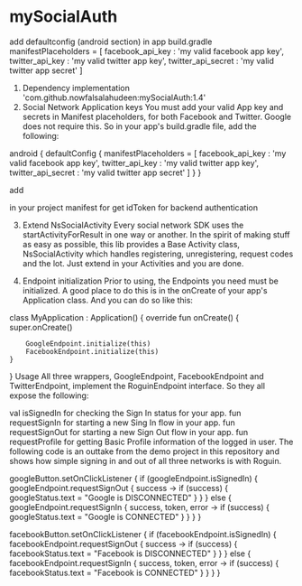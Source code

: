 # mySocialAuth

add defaultconfig (android section) in app build.gradle
manifestPlaceholders = [
                facebook_api_key   : 'my valid facebook app key',
                twitter_api_key    : 'my valid twitter app key',
                twitter_api_secret : 'my valid twitter app secret'
        ]




1. Dependency
implementation 'com.github.nowfalsalahudeen:mySocialAuth:1.4'
2. Social Network Application keys
You must add your valid App key and secrets in Manifest placeholders, for both Facebook and Twitter. Google does not require this. So in your app's build.gradle file, add the following:

android {
    defaultConfig {
        manifestPlaceholders = [
                facebook_api_key   : 'my valid facebook app key',
                twitter_api_key    : 'my valid twitter app key',
                twitter_api_secret : 'my valid twitter app secret'
        ]
    }
}

add 
<meta-data
            android:name="google_server_client_id"
            android:value="10294852845-url76h4plhri6ppjabcnj7tqskil22jc.apps.googleusercontent.com" />

in your project manifest for get idToken for  backend authentication

3. Extend NsSocialActivity
Every social network SDK uses the startActivityForResult in one way or another. In the spirit of making stuff as easy as possible, this lib provides a Base Activity class, NsSocialActivity which handles registering, unregistering, request codes and the lot. Just extend in your Activities and you are done.

4. Endpoint initialization
Prior to using, the Endpoints you need must be initialized. A good place to do this is in the onCreate of your app's Application class. And you can do so like this:

class MyApplication : Application() {
    override fun onCreate() {
        super.onCreate()

        GoogleEndpoint.initialize(this)
        FacebookEndpoint.initialize(this)
    }
}
Usage
All three wrappers, GoogleEndpoint, FacebookEndpoint and TwitterEndpoint, implement the RoguinEndpoint interface. So they all expose the following:

val isSignedIn for checking the Sign In status for your app.
fun requestSignIn for starting a new Sing In flow in your app.
fun requestSignOut for starting a new Sign Out flow in your app.
fun requestProfile for getting Basic Profile information of the logged in user.
The following code is an outtake from the demo project in this repository and shows how simple signing in and out of all three networks is with Roguin.

googleButton.setOnClickListener {
    if (googleEndpoint.isSignedIn) {
        googleEndpoint.requestSignOut { success ->
            if (success) {
                googleStatus.text = "Google is DISCONNECTED"
            }
        }
    } else {
        googleEndpoint.requestSignIn { success, token, error ->
            if (success) {
                googleStatus.text = "Google is CONNECTED"
            }
        }
    }
}

facebookButton.setOnClickListener {
    if (facebookEndpoint.isSignedIn) {
        facebookEndpoint.requestSignOut { success ->
            if (success) {
                facebookStatus.text = "Facebook is DISCONNECTED"
            }
        }
    } else {
        facebookEndpoint.requestSignIn { success, token, error ->
              if (success) {
                facebookStatus.text = "Facebook is CONNECTED"
            }
        }
    }
}


